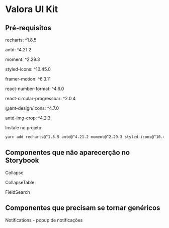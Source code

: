 # Valora UI Kit

## Pré-requisitos

recharts: ^1.8.5

antd: ^4.21.2

moment: ^2.29.3

styled-icons: ^10.45.0

framer-motion: ^6.3.11

react-number-format: ^4.6.0

react-circular-progressbar: ^2.0.4

@ant-design/icons: ^4.7.0

antd-img-crop: ^4.2.3


Instale no projeto: 
```sh
yarn add recharts@^1.8.5 antd@^4.21.2 moment@^2.29.3 styled-icons@^10.45.0 framer-motion@^6.3.11 react-number-format@^4.6.0 react-circular-progressbar@^2.0.4 @ant-design/icons@^4.7.0 antd-img-crop@^4.2.3
```


## Componentes que não aparecerção no Storybook

Collapse

CollapseTable 

FieldSearch


## Componentes que precisam se tornar genéricos

Notifications - popup de notificações 